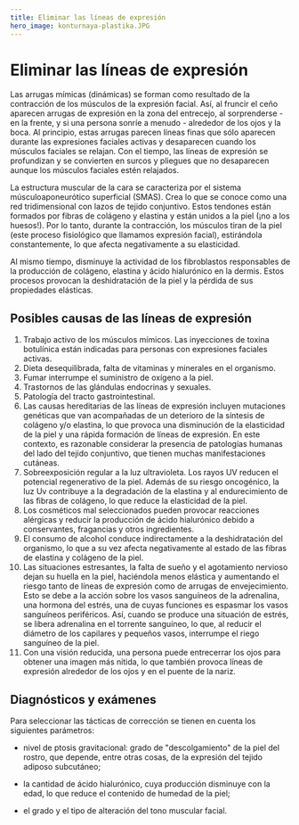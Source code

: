 ```yaml
---
title: Eliminar las líneas de expresión
hero_image: konturnaya-plastika.JPG
---
```


# Eliminar las líneas de expresión

Las arrugas mímicas (dinámicas) se forman como resultado de la contracción de los músculos de la expresión facial. Así, al fruncir el ceño aparecen arrugas de expresión en la zona del entrecejo, al sorprenderse - en la frente, y si una persona sonríe a menudo - alrededor de los ojos y la boca. Al principio, estas arrugas parecen líneas finas que sólo aparecen durante las expresiones faciales activas y desaparecen cuando los músculos faciales se relajan. Con el tiempo, las líneas de expresión se profundizan y se convierten en surcos y pliegues que no desaparecen aunque los músculos faciales estén relajados.

La estructura muscular de la cara se caracteriza por el sistema músculoaponeurótico superficial (SMAS). Crea lo que se conoce como una red tridimensional con lazos de tejido conjuntivo. Estos tendones están formados por fibras de colágeno y elastina y están unidos a la piel (¡no a los huesos!). Por lo tanto, durante la contracción, los músculos tiran de la piel (este proceso fisiológico que llamamos expresión facial), estirándola constantemente, lo que afecta negativamente a su elasticidad.

Al mismo tiempo, disminuye la actividad de los fibroblastos responsables de la producción de colágeno, elastina y ácido hialurónico en la dermis. Estos procesos provocan la deshidratación de la piel y la pérdida de sus propiedades elásticas.

## Posibles causas de las líneas de expresión

1. Trabajo activo de los músculos mímicos. Las inyecciones de toxina botulínica están indicadas para personas con expresiones faciales activas.
2. Dieta desequilibrada, falta de vitaminas y minerales en el organismo.
3. Fumar interrumpe el suministro de oxígeno a la piel.
4. Trastornos de las glándulas endocrinas y sexuales.
5. Patología del tracto gastrointestinal.
6. Las causas hereditarias de las líneas de expresión incluyen mutaciones genéticas que van acompañadas de un deterioro de la síntesis de colágeno y/o elastina, lo que provoca una disminución de la elasticidad de la piel y una rápida formación de líneas de expresión. En este contexto, es razonable considerar la presencia de patologías humanas del lado del tejido conjuntivo, que tienen muchas manifestaciones cutáneas.
7. Sobreexposición regular a la luz ultravioleta. Los rayos UV reducen el potencial regenerativo de la piel. Además de su riesgo oncogénico, la luz Uv contribuye a la degradación de la elastina y al endurecimiento de las fibras de colágeno, lo que reduce la elasticidad de la piel.
8. Los cosméticos mal seleccionados pueden provocar reacciones alérgicas y reducir la producción de ácido hialurónico debido a conservantes, fragancias y otros ingredientes.
9. El consumo de alcohol conduce indirectamente a la deshidratación del organismo, lo que a su vez afecta negativamente al estado de las fibras de elastina y colágeno de la piel.
10. Las situaciones estresantes, la falta de sueño y el agotamiento nervioso dejan su huella en la piel, haciéndola menos elástica y aumentando el riesgo tanto de líneas de expresión como de arrugas de envejecimiento. Esto se debe a la acción sobre los vasos sanguíneos de la adrenalina, una hormona del estrés, una de cuyas funciones es espasmar los vasos sanguíneos periféricos. Así, cuando se produce una situación de estrés, se libera adrenalina en el torrente sanguíneo, lo que, al reducir el diámetro de los capilares y pequeños vasos, interrumpe el riego sanguíneo de la piel.
11. Con una visión reducida, una persona puede entrecerrar los ojos para obtener una imagen más nítida, lo que también provoca líneas de expresión alrededor de los ojos y en el puente de la nariz.

## Diagnósticos y exámenes

Para seleccionar las tácticas de corrección se tienen en cuenta los siguientes parámetros:

- nivel de ptosis gravitacional: grado de "descolgamiento" de la piel del rostro, que depende, entre otras cosas, de la expresión del tejido adiposo subcutáneo;

- la cantidad de ácido hialurónico, cuya producción disminuye con la edad, lo que reduce el contenido de humedad de la piel;

- el grado y el tipo de alteración del tono muscular facial.
